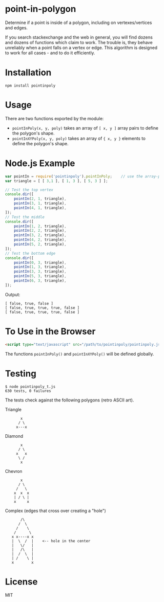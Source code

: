 # point-in-polygon

Determine if a point is inside of a polygon, including on vertexes/vertices and edges.

If you search stackexchange and the web in general, you will find dozens and dozens
of functions which claim to work.  The trouble is, they behave unreliably when a
point falls on a vertex or edge.  This algorithm is designed to work for all cases -
and to do it efficiently.

# Installation

```
npm install pointinpoly
```

# Usage

There are two functions exported by the module:

  - `pointInPoly(x, y, poly)` takes an array of `[ x, y ]` array pairs to define the
     polygon's shape.
  - `pointInXYPoly(x, y, poly)` takes an array of `{ x, y }` elements to define the
     polygon's shape.


# Node.js Example

``` js
var pointIn = require('pointinpoly').pointInPoly;    // use the array-pairs version
var triangle = [ [ 3,1 ], [ 1, 3 ], [ 5, 3 ] ];

// Test the top vertex
console.dir([
    pointIn(2, 1, triangle),
    pointIn(3, 1, triangle),
    pointIn(4, 1, triangle),
]);
// Test the middle
console.dir([
    pointIn(1, 2, triangle),
    pointIn(2, 2, triangle),
    pointIn(3, 2, triangle),
    pointIn(4, 2, triangle),
    pointIn(5, 2, triangle),
]);
// Test the bottom edge
console.dir([
    pointIn(0, 3, triangle),
    pointIn(1, 3, triangle),
    pointIn(3, 3, triangle),
    pointIn(5, 3, triangle),
    pointIn(6, 3, triangle),
]);
```

Output:

```
[ false, true, false ]
[ false, true, true, true, false ]
[ false, true, true, true, false ]
```

# To Use in the Browser

``` html
<script type="text/javascript" src="/path/to/pointinpoly/pointinpoly.js"></script>
```

The functions `pointInPoly()` and `pointInXYPoly()` will be defined globally.

# Testing

```
$ node pointinpoly_t.js
630 tests, 0 failures
```

The tests check against the following polygons (retro ASCII art).

Triangle

```
       x
      / \
     x---x
```

Diamond

```
       x
      / \
     x   x
      \ /
       x
```

Chevron

```
       x
      / \
     /   \
    x  x  x
    | / \ |
    x     x
```

Complex (edges that cross over creating a "hole")

```
       /\
      /  \
     /    \
    /      \
   x x----x x
   |  \  /  |    <-- hole in the center
   |   \/   |
   |   /\   |
   |  /  \  |
   | /    \ |
   x        x
```

# License

MIT
